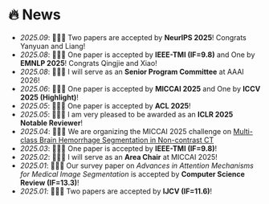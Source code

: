 # 🔥 News
- *2025.09*: 🎉🎉🎉 Two papers are accepted by **NeurIPS 2025**! Congrats Yanyuan and Liang! <br>
- *2025.08*: 🎉🎉🎉 One paper is accepted by **IEEE-TMI (IF=9.8)** and One by **EMNLP 2025**! Congrats Qingjie and Xiao! <br>
- *2025.08*: 🎉🎉🎉 I will serve as an **Senior Program Committee** at AAAI 2026! <br>
- *2025.06*: 🎉🎉🎉 One paper is accepted by **MICCAI 2025** and One by **ICCV 2025 (Highlight)**! <br>
- *2025.05*: 🎉🎉🎉 One paper is accepted by **ACL 2025**! <br>
- *2025.05*: 🎉🎉🎉 I am very pleased to be awarded as an **ICLR 2025 Notable Reviewer**! <br>
- *2025.04*: 🎉🎉🎉 We are organizing the MICCAI 2025 challenge on [Multi-class Brain Hemorrhage Segmentation in Non-contrast CT](https://www.mbhseg.com/) <br>
- *2025.03*: 🎉🎉🎉 One paper is accepted by **IEEE-TMI (IF=9.8)**! <br>
- *2025.02*: 🎉🎉🎉 I will serve as an **Area Chair** at MICCAI 2025! <br>
- *2025.01*: 🎉🎉🎉 Our survey paper on *Advances in Attention Mechanisms for Medical Image Segmentation* is accepted by **Computer Science Review (IF=13.3)**! <br>
- *2025.01*: 🎉🎉🎉 Two papers are accepted by **IJCV (IF=11.6)**! <br>

<!--
- *2024.11*: 🎉🎉🎉 Our survey paper on *Medical Vision-and-Language Applications and Their Techniques* is available [here](https://arxiv.org/pdf/2411.12195)! <br>
- *2024.10*: 🎉🎉🎉 Our paper on *Learning with Label Noise* is accepted by **IJCV(IF=11.6)**! Paper is available [here](https://link.springer.com/article/10.1007/s11263-024-02299-x) <br>
- *2024.09*: 🎉🎉🎉 Our paper on *Radiology Report Generation across Anatomical Regions* is accepted by **ACCV 2024 (Oral)**! <br>
- *2024.09*: 🎉🎉🎉 I am very privileged to be selected as one of World's Top 2% Scientists 2024 in [Standford and Elsevier's report](https://elsevier.digitalcommonsdata.com/datasets/btchxktzyw/7)! <br>
- *2024.08*: 🎉🎉🎉 Our paper on *Multi-modal Multi-label Skin Lesion Classification* is accepted by **WACV 2024**! <br>
- *2024.08*: 🎉🎉🎉 Our MICCAI 2023 extension paper -- *MedIM* is accepted by **Medical Image Analysis(IF=10.7)**! <br>
- *2024.07*: 🎉🎉🎉 Our ECCV 2022 extension paper -- *UniMiSS+* is accepted by **IEEE-TPAMI(IF=20.8)**! <br>
- *2024.07*: 🎉🎉🎉 Our *TransUNet* paper is accepted by **Medical Image Analysis(IF=10.7)**! <br>
- *2024.07*: 🎉🎉🎉 Our paper on *Semi-supervised Medical Image Segmentation* is accepted by **IEEE-TMI(IF=8.9)**! <br>
- *2024.06*: 🎉🎉🎉 Four papers are accepted by **MICCAI 2024**! (Three of them are early accepted) <br>
- *2024.05*: We are organizing the ACM MM 2024 challenge on [Multi-rater Medical Image Segmentation for Radiotherapy Planning](https://mmis2024.com/) <br>
- *2024.04*: We are organizing the MICCAI 2024 challenge on [Multi-class Brain Hemorrhage Segmentation in Non-contrast CT](https://mbh-seg.com/) <br>
- *2024.04*: 🎉🎉🎉 I am very pleased to receive the **CVPR DEI Grant** to attend CVPR 2024. <br>
- *2024.03*: 🎉🎉🎉 I will serve as an **Area Chair** at MICCAI 2024! <br>
- *2024.02*: 🎉🎉🎉 Four papers on *medical vision-language learning, continual self-supervised learning, and DNN Interpretation* are accepted by **CVPR 2024**!
- *2023.12*: 🎉🎉🎉 Privileged to obtain the CSIG Doctoral Dissertation Award (only 10 scholars selected from China)! Thanks to all my mentors! <br>
- *2023.12*: 🎉🎉🎉 Our paper on *Multi-Annotator Medical Image Segmentation* is accepted by Medical Image Analysis! <br>
- *2023.11*: 🎉🎉🎉 Our paper on *Hybrid Medical Image Pre-training* is accepted by Medical Image Analysis! <br>
- *2023.10*: 🎉🎉🎉 I am very privileged to be selected as one of World's Top 2% Scientists 2023 in [Standford and Elsevier's report](https://elsevier.digitalcommonsdata.com/datasets/btchxktzyw/6)! <be>
- *2023.08*: 🎉🎉🎉 Our CVPR 2021 extension paper -- *TransDoDNet* is accepted by IEEE-TPAMI <br>
- *2023.06*: 🎉🎉🎉 Six papers are accepted by MICCAI 2023! (Three of them are early accepted) <be>
-->
